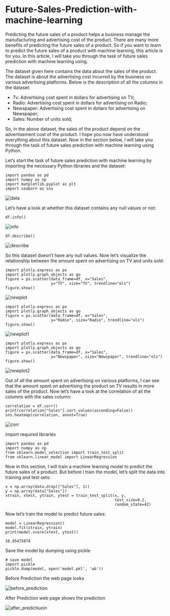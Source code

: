 # Future-Sales-Prediction-with-machine-learning

Predicting the future sales of a product helps a business manage the manufacturing and advertising cost of the product. There are many more benefits of predicting the future sales of a product. So if you want to learn to predict the future sales of a product with machine learning, this article is for you. In this article, I will take you through the task of future sales prediction with machine learning using.

The dataset given here contains the data about the sales of the product. The dataset is about the advertising cost incurred by the business on various advertising platforms. Below is the description of all the columns in the dataset:

* Tv: Advertising cost spent in dollars for advertising on TV;
* Radio: Advertising cost spent in dollars for advertising on Radio;
* Newspaper: Advertising cost spent in dollars for advertising on Newspaper;
* Sales: Number of units sold;

So, in the above dataset, the sales of the product depend on the advertisement cost of the product. I hope you now have understood everything about this dataset. Now in the section below, I will take you through the task of future sales prediction with machine learning using Python.

Let’s start the task of future sales prediction with machine learning by importing the necessary Python libraries and the dataset:

```
import pandas as pd
import numpy as np
import matplotlib.pyplot as plt
import seaborn as sns
```
![data](https://user-images.githubusercontent.com/85225054/233142259-795d9d36-275e-4606-9e99-a9eed81f6b8d.png)

Let’s have a look at whether this dataset contains any null values or not:
```
df.info()
```
![info](https://user-images.githubusercontent.com/85225054/233142747-e92d7800-7817-446f-8f82-fc720d922094.png)

```
df.describe()
```
![describe](https://user-images.githubusercontent.com/85225054/233142890-da19ca73-26bd-4807-847e-ca27f22d3885.png)

So this dataset doesn’t have any null values. Now let’s visualize the relationship between the amount spent on advertising on TV and units sold:
```
import plotly.express as px
import plotly.graph_objects as go
figure = px.scatter(data_frame=df, x="Sales",
                    y="TV", size="TV", trendline="ols")
figure.show()
```
![newplot](https://user-images.githubusercontent.com/85225054/233143564-fadd3029-1d4d-4719-b19c-2da6769df427.png)

```
import plotly.express as px
import plotly.graph_objects as go
figure = px.scatter(data_frame=df, x="Sales",
                    y="Radio", size="Radio", trendline="ols")
figure.show()
```

![newplot1](https://user-images.githubusercontent.com/85225054/233143662-166439a8-986f-4aae-904c-a820fa6cf617.png)


```
import plotly.express as px
import plotly.graph_objects as go
figure = px.scatter(data_frame=df, x="Sales",
                    y="Newspaper", size="Newspaper", trendline="ols")
figure.show()
```

![newplot2](https://user-images.githubusercontent.com/85225054/233143732-e77b46cc-af0d-4538-9ae1-277b1dce4864.png)

Out of all the amount spent on advertising on various platforms, I can see that the amount spent on advertising the product on TV results in more sales of the product. Now let’s have a look at the correlation of all the columns with the sales column:

```
correlation = df.corr()
print(correlation["Sales"].sort_values(ascending=False))
sns.heatmap(correlation, annot=True)

```

![corr](https://user-images.githubusercontent.com/85225054/233144172-1ffcacf2-fc47-40a6-9a8f-409656db75fa.png)

import required libraries

```
import pandas as pd
import numpy as np
from sklearn.model_selection import train_test_split
from sklearn.linear_model import LinearRegression
```
Now in this section, I will train a machine learning model to predict the future sales of a product. But before I train the model, let’s split the data into training and test sets:
```
x = np.array(data.drop(["Sales"], 1))
y = np.array(data["Sales"])
xtrain, xtest, ytrain, ytest = train_test_split(x, y, 
                                                test_size=0.2, 
                                                random_state=42)
```
Now let’s train the model to predict future sales:

```
model = LinearRegression()
model.fit(xtrain, ytrain)
print(model.score(xtest, ytest))

```
```
16.95475874
```

Save the model by dumping using pickle 

```
# save model
import pickle
pickle.dump(model, open('model.pkl', 'wb'))
```

Before Prediction the web page looks 

![before_prediction](https://user-images.githubusercontent.com/85225054/234588531-a9687540-2aab-4246-91ec-b9c2ad62c92e.png)

After Prediction web page shows the prediction 

![after_predictiuoin](https://user-images.githubusercontent.com/85225054/234588744-875ac51c-d040-4c65-969e-77ea7fd165a3.png)



